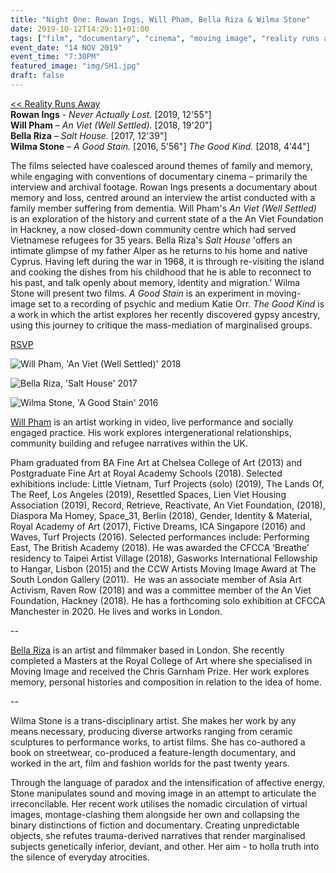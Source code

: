 ```yaml
---
title: "Night One: Rowan Ings, Will Pham, Bella Riza & Wilma Stone"
date: 2019-10-12T14:29:11+01:00
tags: ["film", "documentary", "cinema", "moving image", "reality runs away"]
event_date: "14 NOV 2019"
event_time: "7:30PM"
featured_image: "img/SH1.jpg"
draft: false
---
```


[<< Reality Runs Away](/projects/reality-runs-away)<br/>
**Rowan Ings** - _Never Actually Lost._ [2019, 12'55"]<br/>
**Will Pham** – _An Viet (Well Settled)._ [2018, 19'20"]<br/>
**Bella Riza** – _Salt House._ [2017, 12'39"]<br/>
**Wilma Stone** – _A Good Stain._ [2016, 5'56"] _The Good Kind._ [2018, 4'44"]

The films selected have coalesced around themes of family and memory, while engaging with conventions of documentary cinema – primarily the interview and archival footage. Rowan Ings presents a documentary about memory and loss, centred around an interview the artist conducted with a family member suffering from dementia. Will Pham's _An Viet (Well Settled)_ is an exploration of the history and current state of a the An Viet Foundation in Hackney, a now closed-down community centre which had served Vietnamese refugees for 35 years. Bella Riza's _Salt House_ 'offers an intimate glimpse of my father Alper as he returns to his home and native Cyprus. Having left during the war in 1968, it is through re-visiting the island and cooking the dishes from his childhood that he is able to reconnect to his past, and talk openly about memory, identity and migration.' Wilma Stone will present two films. _A Good Stain_ is an experiment in moving-image set to a recording of psychic and medium Katie Orr. _The Good Kind_ is a work in which the artist explores her recently discovered gypsy ancestry, using this journey to critique the mass-mediation of marginalised groups.

<a href="https://www.eventbrite.co.uk/e/film-reality-runs-away-the-limits-of-documentary-tickets-76776728261" target="blank">RSVP</a>

![Will Pham, 'An Viet (Well Settled)' 2018](/projects/reality-runs-away/img/avws1.jpg)

![Bella Riza, 'Salt House' 2017](/projects/reality-runs-away/img/SH2.jpg)

![Wilma Stone, 'A Good Stain' 2016](/projects/reality-runs-away/img/AGS3.jpg)

<a href="https://willpham.co.uk" target="blank">Will Pham</a> is an artist working in video, live performance and socially engaged practice. His work explores intergenerational relationships, community building and refugee narratives within the UK.

Pham graduated from BA Fine Art at Chelsea College of Art (2013) and Postgraduate Fine Art at Royal Academy Schools (2018). Selected exhibitions include: Little Vietnam, Turf Projects (solo) (2019), The Lands Of, The Reef, Los Angeles (2019), Resettled Spaces, Lien Viet Housing Association (2019), Record, Retrieve, Reactivate, An Viet Foundation, (2018), Diaspora Ma Homey, Space_31, Berlin (2018), Gender, Identity & Material, Royal Academy of Art (2017), Fictive Dreams, ICA Singapore (2016) and Waves, Turf Projects (2016). Selected performances include: Performing East, The British Academy (2018). He was awarded the CFCCA ‘Breathe’ residency to Taipei Artist Village (2018), Gasworks International Fellowship to Hangar, Lisbon (2015) and the CCW Artists Moving Image Award at The South London Gallery (2011).  He was an associate member of Asia Art Activism, Raven Row (2018) and was a committee member of the An Viet Foundation, Hackney (2018). He has a forthcoming solo exhibition at CFCCA Manchester in 2020. He lives and works in London.

--

<a href="https://bellariza.com/" target="blank">Bella Riza</a> is an artist and filmmaker based in London. She recently completed a Masters at the Royal College of Art where she specialised in Moving Image and received the Chris Garnham Prize. Her work explores memory, personal histories and composition in relation to the idea of home.

--

Wilma Stone is a trans-disciplinary artist. She makes her work by any means necessary, producing diverse artworks ranging from ceramic sculptures to performance works, to artist films. She has co-authored a book on streetwear, co-produced a feature-length documentary, and worked in the art, film and fashion worlds for the past twenty years.

Through the language of paradox and the intensification of affective energy, Stone manipulates sound and moving image in an attempt to articulate the irreconcilable. Her recent work utilises the nomadic circulation of virtual images, montage-clashing them alongside her own and collapsing the binary distinctions of fiction and documentary. Creating unpredictable objects, she refutes trauma-derived narratives that render marginalised subjects genetically inferior, deviant, and other. Her aim - to holla truth into the silence of everyday atrocities.
